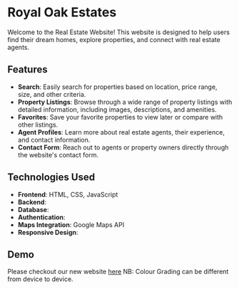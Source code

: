 # Royal Oak Estates

Welcome to the Real Estate Website! This website is designed to help users find their dream homes, explore properties, and connect with real estate agents.

## Features

- **Search**: Easily search for properties based on location, price range, size, and other criteria.
- **Property Listings**: Browse through a wide range of property listings with detailed information, including images, descriptions, and amenities.
- **Favorites**: Save your favorite properties to view later or compare with other listings.
- **Agent Profiles**: Learn more about real estate agents, their experience, and contact information.
- **Contact Form**: Reach out to agents or property owners directly through the website's contact form.

## Technologies Used

- **Frontend**: HTML, CSS, JavaScript
- **Backend**:
- **Database**:
- **Authentication**:
- **Maps Integration**: Google Maps API
- **Responsive Design**:

## Demo

Please checkout our new website [here](https://henrybreukelman.github.io/royal-oak-estates/)
NB: Colour Grading can be different from device to device.
